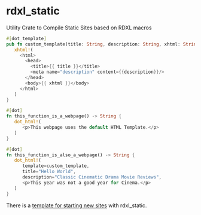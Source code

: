 # rdxl_static
Utility Crate to Compile Static Sites based on RDXL macros

```rust
#[dot_template]
pub fn custom_template(title: String, description: String, xhtml: String) -> String {
   xhtml!(
     <html>
       <head>
         <title>{{ title }}</title>
         <meta name="description" content={{description}}/>
       </head>
       <body>{{ xhtml }}</body>
     </html>
   )
}

#[dot]
fn this_function_is_a_webpage() -> String {
   dot_html!(
      <p>This webpage uses the default HTML Template.</p>
   )
}

#[dot]
fn this_function_is_also_a_webpage() -> String {
   dot_html!(
      template=custom_template,
      title="Hello World",
      description="Classic Cinematic Drama Movie Reviews",
      <p>This year was not a good year for Cinema.</p>
   )
}
```

There is a [template for starting new sites](https://github.com/andrew-johnson-4/rdxl_static_template) with rdxl_static.

